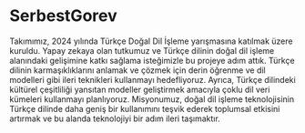 # SerbestGorev
Takımımız, 2024 yılında Türkçe Doğal Dil İşleme yarışmasına katılmak üzere kuruldu. Yapay zekaya olan tutkumuz ve Türkçe dilinin doğal dil işleme alanındaki gelişimine katkı sağlama isteğimizle bu projeye adım attık. Türkçe dilinin karmaşıklıklarını anlamak ve çözmek için derin öğrenme ve dil modelleri gibi ileri teknikleri kullanmayı hedefliyoruz. Ayrıca, Türkçe dilindeki kültürel çeşitliliği yansıtan modeller geliştirmek amacıyla çoklu dil veri kümeleri kullanmayı planlıyoruz. Misyonumuz, doğal dil işleme teknolojisinin Türkçe dilinde daha geniş bir kullanımını teşvik ederek toplumsal etkisini artırmak ve bu alanda teknolojiyi bir adım ileri taşımaktır.
